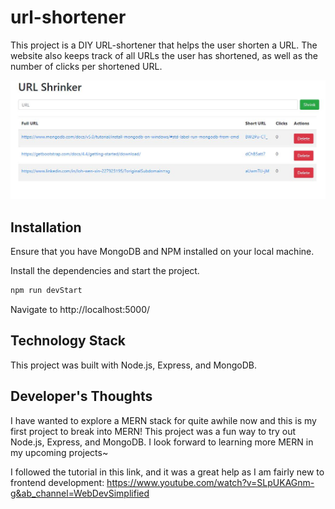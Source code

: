 # url-shortener
This project is a DIY URL-shortener that helps the user shorten a URL. The website also keeps track of all URLs the user has shortened, as well as the number of clicks per shortened URL.

![Screenshot](images/url-shortener.JPG)


## Installation
Ensure that you have MongoDB and NPM installed on your local machine.

Install the dependencies and start the project.
```sh
npm run devStart
```

Navigate to http://localhost:5000/


## Technology Stack
This project was built with Node.js, Express, and MongoDB.


## Developer's Thoughts
I have wanted to explore a MERN stack for quite awhile now and this is my first project to break into MERN! This project was a fun way to try out Node.js, Express, and MongoDB. I look forward to learning more MERN in my upcoming projects~

I followed the tutorial in this link, and it was a great help as I am fairly new to frontend development: https://www.youtube.com/watch?v=SLpUKAGnm-g&ab_channel=WebDevSimplified